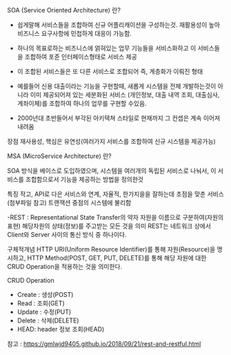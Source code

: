 SOA (Service Oriented Architecture) 란?

- 쉽게말해 서비스들을 조합하여 신규 어플리캐이션을 구성하는것.
  재활용성이 높아 비즈니스 요구사항에 민첩하게 대응이 가능함.

- 하나의 목표로하는 비즈니스에 얽혀있는 업무 기능들을 서비스화하고 이 서비스들을 조합하여 포준 인터페이스형태로 서비스 제공 

- 이 조합된 서비스들은 또 다른 서비스로 조합되어 즉, 계층화가 이뤄진 형태

- 예를들어 신용 대출이라는 기능을 구현할때, 새롭게 시스템을 전체 개발하는것이 아니라 이미 제공되어져 있는 세분화된 서비스
(개인정보, 대출 내역 조회, 대출심사, 계좌이체)를 조합하여
하나의 업무를 구현할 수있음.


- 2000년대 초반들어서 부각된 아키텍쳐 스타일로 현재까지 그 컨셉은 계속 이어져내려옴

장점
재사용성, 핵심은 유연성(여러가지 서비스를 조합하여 신규 시스템을 제공가능)




MSA (MicroService Architecture) 란?

SOA 방식을 베이스로 도입하였으며, 시스템을 여러개의 독립된 서비스로 나눠서, 이 서비스를 조합함으로서 기능을 제공하는 방법을 정의한것

특징 
작고, API로 다은 서비스와 연계, 자율적, 한가지을을 잘하는데 초점을 맞춘 서비스
(첨부파일 참고)
트랜잭션 중점의 시스템에 불리함


-REST :  Representational State Transfer의 약자
자원을 이름으로 구분하여(자원의 표현) 해당자원의 상태(정보)를 주고받는 모든 것을 의미
REST는 네트워크 상에서 Client와 Server 사이의 통신 방식 중 하나이다.

구체적개념
HTTP URI(Uniform Resource Identifier)를 통해 자원(Resource)을 명시하고, HTTP Method(POST, GET, PUT, DELETE)를 통해 해당 자원에 대한 CRUD Operation을 적용하는 것을 의미한다.

CRUD Operation
- Create : 생성(POST)
- Read : 조회(GET)
- Update : 수정(PUT)
- Delete : 삭제(DELETE)
- HEAD: header 정보 조회(HEAD)

참고 : https://gmlwjd9405.github.io/2018/09/21/rest-and-restful.html




